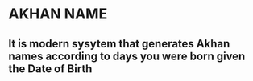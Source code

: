 # AKHAN NAME

## It is modern sysytem that generates Akhan names according to days you were born given the Date of Birth
### 